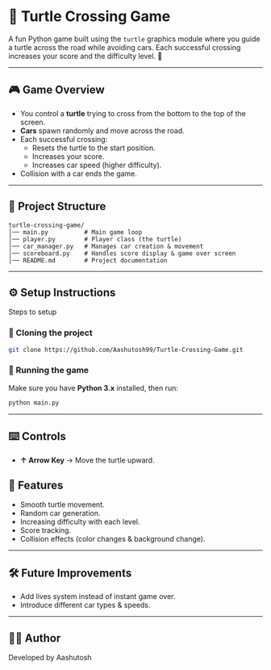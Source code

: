 # 🐢 Turtle Crossing Game  

A fun Python game built using the `turtle` graphics module where you guide a turtle across the road while avoiding cars. Each successful crossing increases your score and the difficulty level. 🚦  

---

## 🎮 Game Overview  
- You control a **turtle** trying to cross from the bottom to the top of the screen.  
- **Cars** spawn randomly and move across the road.  
- Each successful crossing:  
  - Resets the turtle to the start position.  
  - Increases your score.  
  - Increases car speed (higher difficulty).  
- Collision with a car ends the game.  

---

## 📂 Project Structure  

```
turtle-crossing-game/
│── main.py          # Main game loop
│── player.py        # Player class (the turtle)
│── car_manager.py   # Manages car creation & movement
│── scoreboard.py    # Handles score display & game over screen
│── README.md        # Project documentation
```

---

## ⚙️ Setup Instructions  
Steps to setup

### 🔹 Cloning the project  

```bash
git clone https://github.com/Aashutosh99/Turtle-Crossing-Game.git
```

### 🔹 Running the game  
Make sure you have **Python 3.x** installed, then run:  
```bash
python main.py
```

---

## ⌨️ Controls  
- **↑ Arrow Key** → Move the turtle upward.  


## 🚀 Features  
- Smooth turtle movement.  
- Random car generation.  
- Increasing difficulty with each level.  
- Score tracking.  
- Collision effects (color changes & background change).  

---

## 🛠️ Future Improvements  
- Add lives system instead of instant game over.  
- Introduce different car types & speeds.  

---

## 🧑‍💻 Author  
Developed by Aashutosh
